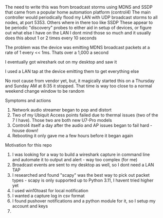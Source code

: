 The need to write this was from broadcast storms using MDNS and SSDP that came from a popular home automation platform (control4)
The main controller would periodically flood my LAN with UDP broadcast storms to all nodes, at port 5353. Others where in there too like SSDP
These appear to be periodic "discovery" probes to either aid in setup of devices, or figure out what else I have on the LAN
I dont mind those so much and it usually does this about 1 or 2 times every 10 seconds

The problem was the device was emitting MDNS broadcast packets at a rate of 1 every << 1ms. Thats over a 1,000 a second

I eventually got wireshark out on my desktop and saw it

I used a LAN tap at the device emitting them to get everything else

No root cause from vendor yet, but, it magically started this on a Thursday and Sunday AM at 8:35 it stopped. That time is way too close to a normal weekend change window to be random

Symptoms and actions
1. Network audio streamer began to pop and distort
2. Two of my Ubiquit Access points failed due to thermal issues (two of the 7 I have). Those two are both new U7-Pro models
3. Control4 itself a day after the audio and AP issues began to fail hard - house down!
4. Rebooting it only gave me a few hours before it began again

Motivation for this repo
1. I was looking for a way to build a wireshark capture in command line and automate it to output and alert - way too complex (for me)
2. Broadcast events are sent to my desktop as well, so I dont need a LAN TAP
3. I researched and found "scapy" was the best way to pick out packet types - scapy is only supported up to Python 3.11, I havent tried higher yet
4. I used win10toast for local notification
5. I wanted a capture log in csv format
6. I found pushover notifications and a python module for it, so I setup my account and keys
7. 
